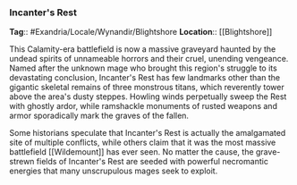 ### Incanter's Rest
**Tag**:: #Exandria/Locale/Wynandir/Blightshore
**Location**:: [[Blightshore]]

This Calamity-era battlefield is now a massive graveyard haunted by the undead spirits of unnameable horrors and their cruel, unending vengeance. Named after the unknown mage who brought this region's struggle to its devastating conclusion, Incanter's Rest has few landmarks other than the gigantic skeletal remains of three monstrous titans, which reverently tower above the area's dusty steppes. Howling winds perpetually sweep the Rest with ghostly ardor, while ramshackle monuments of rusted weapons and armor sporadically mark the graves of the fallen.

Some historians speculate that Incanter's Rest is actually the amalgamated site of multiple conflicts, while others claim that it was the most massive battlefield [[Wildemount]] has ever seen. No matter the cause, the grave-strewn fields of Incanter's Rest are seeded with powerful necromantic energies that many unscrupulous mages seek to exploit.